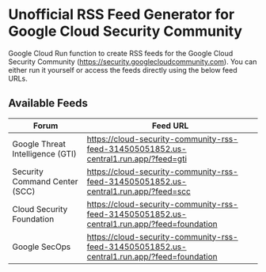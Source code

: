 # Unofficial RSS Feed Generator for Google Cloud Security Community
Google Cloud Run function to create RSS feeds for the Google Cloud Security Community (https://security.googlecloudcommunity.com). You can either run it yourself or access the feeds directly using the below feed URLs.

## Available Feeds
| Forum    | Feed URL |
| -------- | ------- |
| Google Threat Intelligence (GTI)  | https://cloud-security-community-rss-feed-314505051852.us-central1.run.app/?feed=gti |
| Security Command Center (SCC) | https://cloud-security-community-rss-feed-314505051852.us-central1.run.app/?feed=scc |
| Cloud Security Foundation | https://cloud-security-community-rss-feed-314505051852.us-central1.run.app/?feed=foundation |
| Google SecOps | https://cloud-security-community-rss-feed-314505051852.us-central1.run.app/?feed=foundation |
